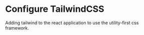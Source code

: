 # Configure TailwindCSS
Adding tailwind to the react application to use the utility-first css framework.